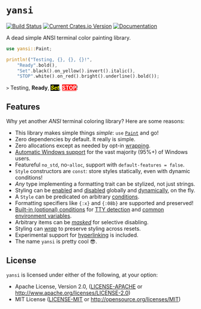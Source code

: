 # `yansi`

[![Build Status](https://travis-ci.org/SergioBenitez/yansi.svg?branch=master)](https://travis-ci.org/SergioBenitez/yansi)
[![Current Crates.io Version](https://img.shields.io/crates/v/yansi.svg)](https://crates.io/crates/yansi)
[![Documentation](https://docs.rs/yansi/badge.svg)](https://docs.rs/yansi)

A dead simple ANSI terminal color painting library.

```rust
use yansi::Paint;

println!("Testing, {}, {}, {}!",
    "Ready".bold(),
    "Set".black().on_yellow().invert().italic(),
    "STOP".white().on_red().bright().underline().bold());
```

`>` Testing,
  <b>Ready</b>,
  <span style="color: yellow; background: black;"><i><b>Set</b></i></span>,
  <span style="color: white; background: red;"><u><b>STOP</b></u></span>!

## Features

Why *y*et another *ANSI* terminal coloring library? Here are some reasons:

  * This library makes simple things _simple_: `use` [`Paint`] and go!
  * Zero dependencies by default. It really is simple.
  * Zero allocations except as needed by opt-in [wrapping].
  * [Automatic Windows support] for the vast majority (95%+) of Windows
    users.
  * Featureful `no_std`, no-`alloc`, support with `default-features =
    false`.
  * `Style` constructors are `const`: store styles statically, even with
    dynamic conditions!
  * _Any_ type implementing a formatting trait can be stylized, not just
    strings.
  * Styling can be [enabled] and [disabled] globally and [dynamically], on
    the fly.
  * A `Style` can be predicated on arbitrary [conditions].
  * Formatting specifiers like `{:x}` and `{:08b}` are supported and
    preserved!
  * [Built-in (optional) conditions] for [TTY detection] and [common
    environment variables].
  * Arbitrary items can be [_masked_] for selective disabling.
  * Styling can [_wrap_] to preserve styling across resets.
  * Experimental support for [hyperlinking] is included.
  * The name `yansi` is pretty cool 😎.

[`Paint`]: https://docs.rs/yansi/1.0.0-beta/yansi/trait.Paint.html
[`ansi_term`]: https://crates.io/crates/ansi_term
[`colored`]: https://crates.io/crates/colored
[`term_painter`]: https://crates.io/crates/term-painter
[_masked_]: https://docs.rs/yansi/1.0.0-beta/yansi/#masking
[wrapping]: https://docs.rs/yansi/1.0.0-beta/yansi/#wrapping
[_wrap_]: https://docs.rs/yansi/1.0.0-beta/yansi/#wrapping
[conditions]: https://docs.rs/yansi/1.0.0-beta/yansi/#per-style
[enabled]: https://docs.rs/yansi/1.0.0-beta/yansi/fn.enable.html
[disabled]: https://docs.rs/yansi/1.0.0-beta/yansi/fn.disable.html
[dynamically]: https://docs.rs/yansi/1.0.0-beta/yansi/fn.enable_when.html
[enabled conditionally]: https://docs.rs/yansi/1.0.0-beta/yansi/struct.Condition.html
[TTY detection]: https://docs.rs/yansi/1.0.0-beta/yansi/struct.Condition.html#impl-Condition-1
[common environment variables]: https://docs.rs/yansi/1.0.0-beta/yansi/struct.Condition.html#impl-Condition-2
[Automatic Windows support]: https://docs.rs/yansi/1.0.0-beta/yansi/#windows
[Built-in (optional) conditions]: https://docs.rs/yansi/1.0.0-beta/yansi/struct.Condition.html#built-in-conditions
[hyperlinking]: https://docs.rs/yansi/1.0.0-beta/yansi/hyperlink/index.html

## License

`yansi` is licensed under either of the following, at your option:

 * Apache License, Version 2.0, ([LICENSE-APACHE](LICENSE-APACHE) or http://www.apache.org/licenses/LICENSE-2.0)
 * MIT License ([LICENSE-MIT](LICENSE-MIT) or http://opensource.org/licenses/MIT)
